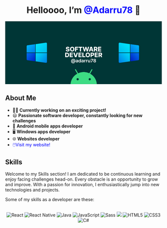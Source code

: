 <h1 align="center"> Helloooo, I’m <a href="https://github.com/Adarru78" style="color: blue; text-decoration: none;">@Adarru78</a> 👋</h1>

<img src="https://github.com/Adarru78/Adarru78/blob/main/resources/banner.png"></img>

## About Me
<ul>
  <li>👨‍💻 <strong>Currently working on an exciting project!</strong></li>
  <li>😃 <strong>Passionate software developer, constantly looking for new challenges</strong></li>
  <li>📱 <strong>Android mobile apps developer</strong></li>
  <li>🖥️ <strong>Windows apps developer</strong></li>
  <li>🌐 <strong>Websites developer</strong></li>
  <li><a href="https://github.com/Adarru78" style="color: blue; text-decoration: none;">🖱️Visit my website!</a></li>

</ul>

## Skills

<p>Welcome to my Skills section! I am dedicated to be continuous learning and enjoy facing challenges head-on. Every obstacle is an opportunity to grow and improve. With a passion for innovation, I enthusiastically jump into new technologies and projects.</p>
<p>Some of my skills as a developer are these:</p><br>
<div align="center">
  <img src="https://img.shields.io/badge/React-20232A?style=for-the-badge&logo=react&logoColor=61DAFB" alt="React"/>
  <img src="https://img.shields.io/badge/React_Native-20232A?style=for-the-badge&logo=react&logoColor=61DAFB" alt="React Native"/>
  <img src="https://img.shields.io/badge/Java-ED8B00?style=for-the-badge&logo=java&logoColor=white" alt="Java"/>
  <img src="https://img.shields.io/badge/JavaScript-323330?style=for-the-badge&logo=javascript&logoColor=F7DF1E" alt="JavaScript"/>
  <img src="https://img.shields.io/badge/Sass-CC6699?style=for-the-badge&logo=sass&logoColor=white" alt="Sass"/>
  <img src="https://img.shields.io/badge/Bootstrap_5-563D7C?style=for-the-badge&logo=bootstrap&logoColor=white"></img>
  <img src="https://img.shields.io/badge/HTML5-E34F26?style=for-the-badge&logo=html5&logoColor=white" alt="HTML5"/>
  <img src="https://img.shields.io/badge/CSS3-1572B6?style=for-the-badge&logo=css3&logoColor=white" alt="CSS3"/>
  <img src="https://img.shields.io/badge/C%23-239120?style=for-the-badge&logo=c-sharp&logoColor=white" alt="C#"/>
</div>
